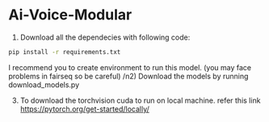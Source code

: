 # Ai-Voice-Modular
1) Download all the dependecies with following code:
```bash
pip install -r requirements.txt
```
I recommend you to create environment to run this model.
(you may face problems in fairseq so be careful)
/n2) Download the models by running download_models.py

3) To download the torchvision cuda to run on local machine.
refer this link https://pytorch.org/get-started/locally/
